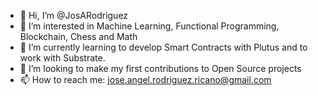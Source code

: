 - 👋 Hi, I’m @JosARodriguez
- 👀 I’m interested in Machine Learning, Functional Programming, Blockchain, Chess and Math
- 🌱 I’m currently learning to develop Smart Contracts with Plutus and to work with Substrate.
- 💞️ I’m looking to make my first contributions to Open Source projects
- 📫 How to reach me: jose.angel.rodriguez.ricano@gmail.com

<!---
JosARodriguez/JosARodriguez is a ✨ special ✨ repository because its `README.md` (this file) appears on your GitHub profile.
You can click the Preview link to take a look at your changes.
--->
